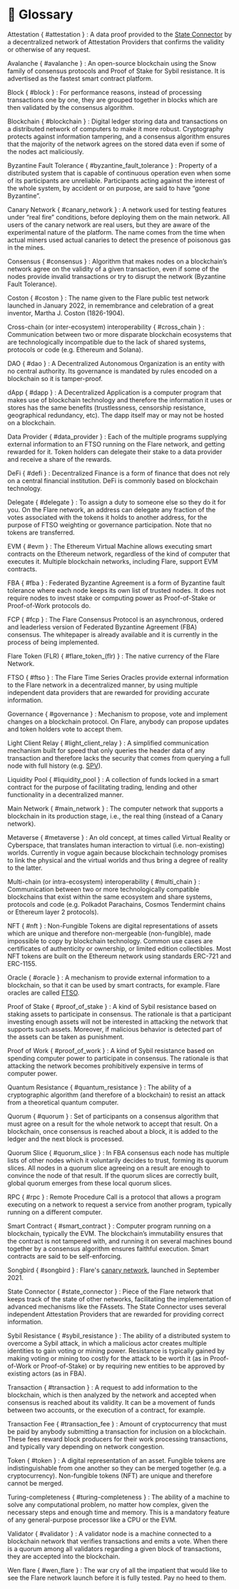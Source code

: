 # 📖 Glossary

Attestation { #attestation }
: A data proof provided to the [State Connector](#state_connector) by a decentralized network of Attestation Providers that confirms the validity or otherwise of any request.

Avalanche { #avalanche }
: An open-source blockchain using the Snow family of consensus protocols and Proof of Stake for Sybil resistance. It is advertised as the fastest smart contract platform.

Block { #block }
: For performance reasons, instead of processing transactions one by one, they are grouped together in blocks which are then validated by the consensus algorithm.

Blockchain { #blockchain }
: Digital ledger storing data and transactions on a distributed network of computers to make it more robust. Cryptography protects against information tampering, and a consensus algorithm ensures that the majority of the network agrees on the stored data even if some of the nodes act maliciously.

Byzantine Fault Tolerance { #byzantine_fault_tolerance }
: Property of a distributed system that is capable of continuous operation even when some of its participants are unreliable. Participants acting against the interest of the whole system, by accident or on purpose, are said to have “gone Byzantine”.

Canary Network { #canary_network }
: A network used for testing features under “real fire” conditions, before deploying them on the main network. All users of the canary network are real users, but they are aware of the experimental nature of the platform. The name comes from the time when actual miners used actual canaries to detect the presence of poisonous gas in the mines.

Consensus { #consensus }
: Algorithm that makes nodes on a blockchain’s network agree on the validity of a given transaction, even if some of the nodes provide invalid transactions or try to disrupt the network (Byzantine Fault Tolerance).

Coston { #coston }
: The name given to the Flare public test network launched in January 2022, in remembrance and celebration of a great inventor, Martha J. Coston (1826-1904).

Cross-chain (or inter-ecosystem) interoperability { #cross_chain }
: Communication between two or more disparate blockchain ecosystems that are technologically incompatible due to the lack of shared systems, protocols or code (e.g. Ethereum and Solana).

DAO { #dao }
: A Decentralized Autonomous Organization is an entity with no central authority. Its governance is mandated by rules encoded on a blockchain so it is tamper-proof.

dApp { #dapp }
: A Decentralized Application is a computer program that makes use of blockchain technology and therefore the information it uses or stores has the same benefits (trustlessness, censorship resistance, geographical redundancy, etc). The dapp itself may or may not be hosted on a blockchain.

Data Provider { #data_provider }
: Each of the multiple programs supplying external information to an FTSO running on the Flare network, and getting rewarded for it. Token holders can delegate their stake to a data provider and receive a share of the rewards.

DeFi { #defi }
: Decentralized Finance is a form of finance that does not rely on a central financial institution. DeFi is commonly based on blockchain technology.

Delegate { #delegate }
: To assign a duty to someone else so they do it for you. On the Flare network, an address can delegate any fraction of the votes associated with the tokens it holds to another address, for the purpose of FTSO weighting or governance participation. Note that no tokens are transferred.

EVM { #evm }
: The Ethereum Virtual Machine allows executing smart contracts on the Ethereum network, regardless of the kind of computer that executes it. Multiple blockchain networks, including Flare, support EVM contracts.

FBA { #fba }
: Federated Byzantine Agreement is a form of Byzantine fault tolerance where each node keeps its own list of trusted nodes. It does not require nodes to invest stake or computing power as Proof-of-Stake or Proof-of-Work protocols do.

FCP { #fcp }
: The Flare Consensus Protocol is an asynchronous, ordered and leaderless version of Federated Byzantine Agreement (FBA) consensus. The whitepaper is already available and it is currently in the process of being implemented.

Flare Token (FLR) { #flare_token_(flr) }
: The native currency of the Flare Network.

FTSO { #ftso }
: The Flare Time Series Oracles provide external information to the Flare network in a decentralized manner, by using multiple independent data providers that are rewarded for providing accurate information.

Governance { #governance }
: Mechanism to propose, vote and implement changes on a blockchain protocol. On Flare, anybody can propose updates and token holders vote to accept them.

Light Client Relay { #light_client_relay }
: A simplified communication mechanism built for speed that only queries the header data of any transaction and therefore lacks the security that comes from querying a full node with full history (e.g. [SPV](https://en.wikipedia.org/wiki/Bitcoin_network#Payment_verification)).

Liquidity Pool { #liquidity_pool }
: A collection of funds locked in a smart contract for the purpose of facilitating trading, lending and other functionality in a decentralized manner.

Main Network { #main_network }
: The computer network that supports a blockchain in its production stage, i.e., the real thing (instead of a Canary network).

Metaverse { #metaverse }
: An old concept, at times called Virtual Reality or Cyberspace, that translates human interaction to virtual (i.e. non-existing) worlds. Currently in vogue again because blockchain technology promises to link the physical and the virtual worlds and thus bring a degree of reality to the latter.

Multi-chain (or intra-ecosystem) interoperability { #multi_chain }
: Communication between two or more technologically compatible blockchains that exist within the same ecosystem and share systems, protocols and code (e.g. Polkadot Parachains, Cosmos Tendermint chains or Ethereum layer 2 protocols).

NFT { #nft }
: Non-Fungible Tokens are digital representations of assets which are unique and therefore non-mergeable (non-fungible), made impossible to copy by blockchain technology. Common use cases are certificates of authenticity or ownership, or limited edition collectibles. Most NFT tokens are built on the Ethereum network using standards ERC-721 and ERC-1155.

Oracle { #oracle }
: A mechanism to provide external information to a blockchain, so that it can be used by smart contracts, for example. Flare oracles are called [FTSO](#ftso).

Proof of Stake { #proof_of_stake }
: A kind of Sybil resistance based on staking assets to participate in consensus. The rationale is that a participant investing enough assets will not be interested in attacking the network that supports such assets. Moreover, if malicious behavior is detected part of the assets can be taken as punishment.

Proof of Work { #proof_of_work }
: A kind of Sybil resistance based on spending computer power to participate in consensus. The rationale is that attacking the network becomes prohibitively expensive in terms of computer power.

Quantum Resistance { #quantum_resistance }
: The ability of a cryptographic algorithm (and therefore of a blockchain) to resist an attack from a theoretical quantum computer.

Quorum { #quorum }
: Set of participants on a consensus algorithm that must agree on a result for the whole network to accept that result. On a blockchain, once consensus is reached about a block, it is added to the ledger and the next block is processed.

Quorum Slice { #quorum_slice }
: In FBA consensus each node has multiple lists of other nodes which it voluntarily decides to trust, forming its quorum slices. All nodes in a quorum slice agreeing on a result are enough to convince the node of that result. If the quorum slices are correctly built, global quorum emerges from these local quorum slices.

RPC { #rpc }
: Remote Procedure Call is a protocol that allows a program executing on a network to request a service from another program, typically running on a different computer.

Smart Contract { #smart_contract }
: Computer program running on a blockchain, typically the EVM. The blockchain’s immutability ensures that the contract is not tampered with, and running it on several machines bound together by a consensus algorithm ensures faithful execution. Smart contracts are said to be self-enforcing.

Songbird { #songbird }
: Flare's [canary network](#canary_network), launched in September 2021.

State Connector { #state_connector }
: Piece of the Flare network that keeps track of the state of other networks, facilitating the implementation of advanced mechanisms like the FAssets. The State Connector uses several independent Attestation Providers that are rewarded for providing correct information.

Sybil Resistance { #sybil_resistance }
: The ability of a distributed system to overcome a Sybil attack, in which a malicious actor creates multiple identities to gain voting or mining power. Resistance is typically gained by making voting or mining too costly for the attack to be worth it (as in Proof-of-Work or Proof-of-Stake) or by requiring new entities to be approved by existing actors (as in FBA).

Transaction { #transaction }
: A request to add information to the blockchain, which is then analyzed by the network and accepted when consensus is reached about its validity. It can be a movement of funds between two accounts, or the execution of a contract, for example.

Transaction Fee { #transaction_fee }
: Amount of cryptocurrency that must be paid by anybody submitting a transaction for inclusion on a blockchain. These fees reward block producers for their work processing transactions, and typically vary depending on network congestion.

Token { #token }
: A digital representation of an asset. Fungible tokens are indistinguishable from one another so they can be merged together (e.g. a cryptocurrency). Non-fungible tokens (NFT) are unique and therefore cannot be merged.

Turing-completeness { #turing-completeness }
: The ability of a machine to solve any computational problem, no matter how complex, given the necessary steps and enough time and memory. This is a mandatory feature of any general-purpose processor like a CPU or the EVM.

Validator { #validator }
: A validator node is a machine connected to a blockchain network that verifies transactions and emits a vote. When there is a quorum among all validators regarding a given block of transactions, they are accepted into the blockchain.

Wen flare { #wen_flare }
: The war cry of all the impatient that would like to see the Flare network launch before it is fully tested. Pay no heed to them.
